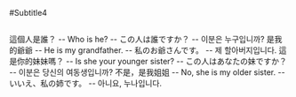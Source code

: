 #Subtitle4

##

這個人是誰？ -- Who is he? -- この人は誰ですか？ -- 이분은 누구입니까?
是我的爺爺 -- He is my grandfather. -- 私のお爺さんです。 -- 제 할아버지입니다.
這是你的妹妹嗎？ -- Is she your younger sister? -- この人はあなたの妹ですか？ -- 이분은 당신의 여동생입니까?
不是，是我姐姐 -- No, she is my older sister. -- いいえ、私の姉です。 -- 아니요, 누나입니다.
